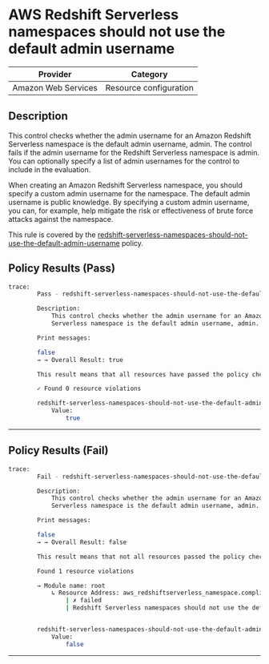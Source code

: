 # AWS Redshift Serverless namespaces should not use the default admin username

| Provider            | Category               |
| ------------------- | ---------------------- |
| Amazon Web Services | Resource configuration |

## Description

This control checks whether the admin username for an Amazon Redshift Serverless namespace is the default admin username, admin. The control fails if the admin username for the Redshift Serverless namespace is admin. You can optionally specify a list of admin usernames for the control to include in the evaluation.

When creating an Amazon Redshift Serverless namespace, you should specify a custom admin username for the namespace. The default admin username is public knowledge. By specifying a custom admin username, you can, for example, help mitigate the risk or effectiveness of brute force attacks against the namespace.

This rule is covered by the [redshift-serverless-namespaces-should-not-use-the-default-admin-username](https://github.com/hashicorp/policy-library-FSBP-Policy-Set-for-AWS-Terraform/blob/main/policies/redshiftserverless/redshift-serverless-namespaces-should-not-use-the-default-admin-username.sentinel) policy.

## Policy Results (Pass)

```bash
trace:
        Pass - redshift-serverless-namespaces-should-not-use-the-default-admin-username.sentinel

        Description:
            This control checks whether the admin username for an Amazon Redshift
            Serverless namespace is the default admin username, admin.

        Print messages:

        false
        → → Overall Result: true

        This result means that all resources have passed the policy check for the policy redshift-serverless-default-admin-check.

        ✓ Found 0 resource violations

        redshift-serverless-namespaces-should-not-use-the-default-admin-username.sentinel:53:1 - Rule "main"
            Value:
                true
```

---

## Policy Results (Fail)

```bash
trace:
        Fail - redshift-serverless-namespaces-should-not-use-the-default-admin-username.sentinel

        Description:
            This control checks whether the admin username for an Amazon Redshift
            Serverless namespace is the default admin username, admin.

        Print messages:

        false
        → → Overall Result: false

        This result means that not all resources passed the policy check and the protected behavior is not allowed for the policy redshift-serverless-default-admin-check.

        Found 1 resource violations

        → Module name: root
            ↳ Resource Address: aws_redshiftserverless_namespace.compliant_namespace
                | ✗ failed
                | Redshift Serverless namespaces should not use the default admin username 'admin'. Refer to https://docs.aws.amazon.com/securityhub/latest/userguide/redshiftserverless-controls.html#redshiftserverless-5 for more details.


        redshift-serverless-namespaces-should-not-use-the-default-admin-username.sentinel:53:1 - Rule "main"
            Value:
                false
```

---
